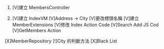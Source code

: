 1.  [V]建立 MembersController

2.  [V]建立 IndexVM
    [V]Address -> City
    [V]更改標頭名稱
    [V]建立 MemberExtensions
    [V]修改 Index Action Code
    [V]Search Add JS Cod
    [V]GetMembers Action

[X]MemberRepository
[!]City 的判斷方法
[X]Black List
